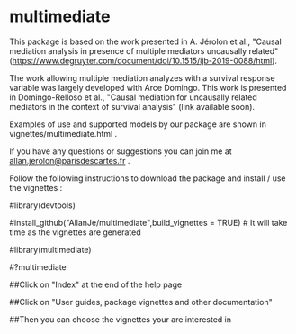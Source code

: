 # multimediate
This package is based on the work presented in A. Jérolon et al., "Causal mediation analysis in presence of multiple mediators uncausally related" (https://www.degruyter.com/document/doi/10.1515/ijb-2019-0088/html).

The work allowing multiple mediation analyzes with a survival response variable was largely developed with Arce Domingo. This work is presented in Domingo-Relloso et al., "Causal mediation for uncausally related mediators in the context of survival analysis" (link available soon). 


Examples of use and supported models by our package are shown in vignettes/multimediate.html .


If you have any questions or suggestions you can join me at allan.jerolon@parisdescartes.fr .


Follow the following instructions to download the package and install / use the vignettes :

#library(devtools)

#install_github("AllanJe/multimediate",build_vignettes = TRUE) # It will take time as the vignettes are generated

#library(multimediate)

#?multimediate

##Click on "Index" at the end of the help page

##Click on "User guides, package vignettes and other documentation"

##Then you can choose the vignettes your are interested in

